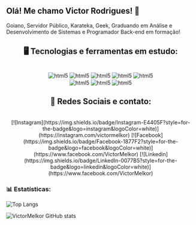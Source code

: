 

## Olá! Me chamo Victor Rodrigues! 👋
Goiano, Servidor Público, Karateka, Geek, Graduando em Análise e Desenvolvimento de Sistemas e Programador Back-end em formação!

<h2 align="center"> 🖥️ Tecnologias e ferramentas em estudo: </h2>
<div align="center" style ="display: inline_block"><br/>
<img align="center" alt="html5" src="https://img.shields.io/badge/Python-3776AB?style=for-the-badge&logo=python&logoColor=white" />
<img align="center" alt="html5" src="https://img.shields.io/badge/Django-092E20?style=for-the-badge&logo=django&logoColor=white" />
<img align="center" alt="html5" src="https://img.shields.io/badge/MySQL-00000F?style=for-the-badge&logo=mysql&logoColor=white" />
<img align="center" alt="html5" src="https://img.shields.io/badge/HTML-239120?style=for-the-badge&logo=html5&logoColor=white" />
<img align="center" alt="html5" src="https://img.shields.io/badge/GIT-E44C30?style=for-the-badge&logo=git&logoColor=white" />
<br>
<img align="center" alt="html5" src="https://img.shields.io/badge/Amazon_AWS-232F3E?style=for-the-badge&logo=amazon-aws&logoColor=white" />
<img align="center" alt="html5" src="https://img.shields.io/badge/Google_Cloud-4285F4?style=for-the-badge&logo=google-cloud&logoColor=white" />
<img align="center" alt="html5" src="https://img.shields.io/badge/microsoft%20azure-0089D6?style=for-the-badge&logo=microsoft-azure&logoColor=white" />
</div>


<h2 align="center">🤝 Redes Sociais e contato:</h2>
<div align="center" style ="display: inline_block"><br/>
[![Instagram](https://img.shields.io/badge/Instagram-E4405F?style=for-the-badge&logo=instagram&logoColor=white)](https://instagram.com/victormelkor) [![Facebook](https://img.shields.io/badge/Facebook-1877F2?style=for-the-badge&logo=facebook&logoColor=white)](https://www.facebook.com/VictorMelkor) [![Linkedin](https://img.shields.io/badge/LinkedIn-0077B5?style=for-the-badge&logo=linkedin&logoColor=white)](https://www.facebook.com/VictorMelkor)
</div>


### 📊 Estatísticas:
![Top Langs](https://github-readme-stats.vercel.app/api/top-langs/?username=VictorMelkor&langs_count=8)

![VictorMelkor GitHub stats](https://github-readme-stats.vercel.app/api?username=victormelkor&show_icons=true&theme=dracula&rank_icon=github) 

